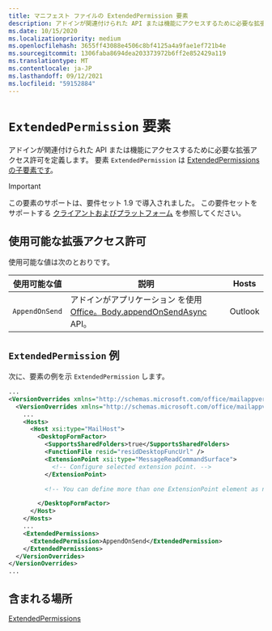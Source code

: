 ```yaml
---
title: マニフェスト ファイルの ExtendedPermission 要素
description: アドインが関連付けられた API または機能にアクセスするために必要な拡張アクセス許可を定義します。
ms.date: 10/15/2020
ms.localizationpriority: medium
ms.openlocfilehash: 3655ff43088e4506c8bf4125a4a9fae1ef721b4e
ms.sourcegitcommit: 1306faba8694dea203373972b6ff2e852429a119
ms.translationtype: MT
ms.contentlocale: ja-JP
ms.lasthandoff: 09/12/2021
ms.locfileid: "59152884"
---
```

# <a name="extendedpermission-element"></a>`ExtendedPermission` 要素

アドインが関連付けられた API または機能にアクセスするために必要な拡張アクセス許可を定義します。 要素 `ExtendedPermission` は [ExtendedPermissions の子要素です](extendedpermissions.md)。

> [!IMPORTANT]
> この要素のサポートは、要件セット 1.9 で導入されました。 この要件セットをサポートする [クライアントおよびプラットフォーム](../../reference/requirement-sets/outlook-api-requirement-sets.md#requirement-sets-supported-by-exchange-servers-and-outlook-clients) を参照してください。

## <a name="available-extended-permissions"></a>使用可能な拡張アクセス許可

使用可能な値は次のとおりです。

|使用可能な値|説明|Hosts|
|---|---|---|
|`AppendOnSend`|アドインがアプリケーション を使用[Office。Body.appendOnSendAsync](/javascript/api/outlook/office.body?view=outlook-js-preview&preserve-view=true#appendOnSendAsync_data__options__callback_) API。|Outlook|

## <a name="extendedpermission-example"></a>`ExtendedPermission` 例

次に、要素の例を示 `ExtendedPermission` します。

```XML
...
<VersionOverrides xmlns="http://schemas.microsoft.com/office/mailappversionoverrides" xsi:type="VersionOverridesV1_0">
  <VersionOverrides xmlns="http://schemas.microsoft.com/office/mailappversionoverrides/1.1" xsi:type="VersionOverridesV1_1">
    ...
    <Hosts>
      <Host xsi:type="MailHost">
        <DesktopFormFactor>
          <SupportsSharedFolders>true</SupportsSharedFolders>
          <FunctionFile resid="residDesktopFuncUrl" />
          <ExtensionPoint xsi:type="MessageReadCommandSurface">
            <!-- Configure selected extension point. -->
          </ExtensionPoint>

          <!-- You can define more than one ExtensionPoint element as needed. -->

        </DesktopFormFactor>
      </Host>
    </Hosts>
    ...
    <ExtendedPermissions>
      <ExtendedPermission>AppendOnSend</ExtendedPermission>
    </ExtendedPermissions>
  </VersionOverrides>
</VersionOverrides>
...
```

## <a name="contained-in"></a>含まれる場所

[ExtendedPermissions](extendedpermissions.md)
